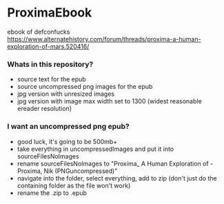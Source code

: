 # ProximaEbook
ebook of defconfucks https://www.alternatehistory.com/forum/threads/proxima-a-human-exploration-of-mars.520416/

### Whats in this repository?
- source text for the epub
- source uncompressed png images for the epub
- jpg version with unresized images
- jpg version with image max width set to 1300 (widest reasonable ereader resolution)

### I want an uncompressed png epub?
- good luck, it's going to be 500mb+
- take everything in uncompressedImages and put it into sourceFilesNoImages
- rename sourceFilesNoImages to "Proxima_ A Human Exploration of - Proxima, Nik (PNGuncompressed)"
- navigate into the folder, select everything, add to zip (don't just do the containing folder as the file won't work)
- rename the .zip to .epub

